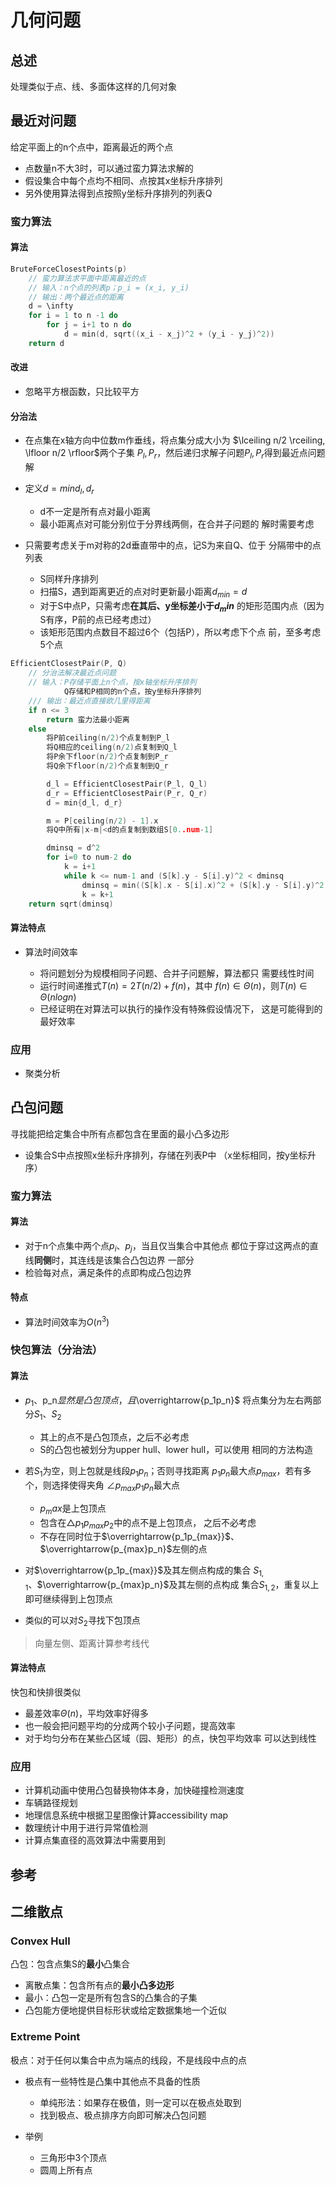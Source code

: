 #	几何问题

##	总述

处理类似于点、线、多面体这样的几何对象

##	最近对问题

给定平面上的n个点中，距离最近的两个点

-	点数量n不大3时，可以通过蛮力算法求解的
-	假设集合中每个点均不相同、点按其x坐标升序排列
-	另外使用算法得到点按照y坐标升序排列的列表Q

###	蛮力算法

####	算法

```c
BruteForceClosestPoints(p)
	// 蛮力算法求平面中距离最近的点
	// 输入：n个点的列表p；p_i = (x_i, y_i)
	// 输出：两个最近点的距离
	d = \infty
	for i = 1 to n -1 do
		for j = i+1 to n do
			d = min(d, sqrt((x_i - x_j)^2 + (y_i - y_j)^2))
	return d
```

####	改进

-	忽略平方根函数，只比较平方

####	分治法

-	在点集在x轴方向中位数m作垂线，将点集分成大小为
	$\lceiling n/2 \rceiling, \lfloor n/2 \rfloor$两个子集
	$P_l, P_r$，然后递归求解子问题$P_l, P_r$得到最近点问题解

-	定义$d=min{d_l, d_r}$
	-	d不一定是所有点对最小距离
	-	最小距离点对可能分别位于分界线两侧，在合并子问题的
		解时需要考虑

-	只需要考虑关于m对称的2d垂直带中的点，记S为来自Q、位于
	分隔带中的点列表

	-	S同样升序排列
	-	扫描S，遇到距离更近的点对时更新最小距离$d_{min}=d$
	-	对于S中点P，只需考虑**在其后、y坐标差小于$d_min$**
		的矩形范围内点（因为S有序，P前的点已经考虑过）
	-	该矩形范围内点数目不超过6个（包括P），所以考虑下个点
		前，至多考虑5个点

```c
EfficientClosestPair(P, Q)
	// 分治法解决最近点问题
	// 输入：P存储平面上n个点，按x轴坐标升序排列
			Q存储和P相同的n个点，按y坐标升序排列
	/// 输出：最近点直接欧几里得距离
	if n <= 3
		return 蛮力法最小距离
	else
		将P前ceiling(n/2)个点复制到P_l
		将Q相应的ceiling(n/2)点复制到Q_l
		将P余下floor(n/2)个点复制到P_r
		将Q余下floor(n/2)个点复制到Q_r

		d_l = EfficientClosestPair(P_l, Q_l)
		d_r = EfficientClosestPair(P_r, Q_r)
		d = min{d_l, d_r}

		m = P[ceiling(n/2) - 1].x
		将Q中所有|x-m|<d的点复制到数组S[0..num-1]

		dminsq = d^2
		for i=0 to num-2 do
			k = i+1
			while k <= num-1 and (S[k].y - S[i].y)^2 < dminsq
				dminsq = min((S[k].x - S[i].x)^2 + (S[k].y - S[i].y)^2, dminsq)
				k = k+1
	return sqrt(dminsq)
```

####	算法特点

-	算法时间效率

	-	将问题划分为规模相同子问题、合并子问题解，算法都只
		需要线性时间
	-	运行时间递推式$T(n) = 2T(n/2) + f(n)$，其中
		$f(n) \in \Theta(n)$，则$T(n) \in \Theta(nlogn)$
	-	已经证明在对算法可以执行的操作没有特殊假设情况下，
		这是可能得到的最好效率

###	应用

-	聚类分析

##	凸包问题

寻找能把给定集合中所有点都包含在里面的最小凸多边形

-	设集合S中点按照x坐标升序排列，存储在列表P中
	（x坐标相同，按y坐标升序）

###	蛮力算法

####	算法

-	对于n个点集中两个点$p_i$、$p_j$，当且仅当集合中其他点
	都位于穿过这两点的直线**同侧**时，其连线是该集合凸包边界
	一部分
-	检验每对点，满足条件的点即构成凸包边界

####	特点

-	算法时间效率为$O(n^3)$

###	快包算法（分治法）

####	算法

-	$p_1、$p_n$显然是凸包顶点，且$\overrightarrow{p_1p_n}$
	将点集分为左右两部分$S_1$、$S_2$
	-	其上的点不是凸包顶点，之后不必考虑
	-	S的凸包也被划分为upper hull、lower hull，可以使用
		相同的方法构造

-	若$S_1$为空，则上包就是线段$p_1p_n$；否则寻找距离
	$p_1p_n$最大点$p_{max}$，若有多个，则选择使得夹角
	$\angle p_{max}p_1p_n$最大点
	-	$p_max$是上包顶点
	-	包含在$\triangle p_1p_{max}p_2$中的点不是上包顶点，
		之后不必考虑
	-	不存在同时位于$\overrightarrow{p_1p_{max}}$、
		$\overrightarrow{p_{max}p_n}$左侧的点

-	对$\overrightarrow{p_1p_{max}}$及其左侧点构成的集合
	$S_{1,1}$、$\overrightarrow{p_{max}p_n}$及其左侧的点构成
	集合$S_{1,2}$，重复以上即可继续得到上包顶点

-	类似的可以对$S_2$寻找下包顶点

>	向量左侧、距离计算参考线代

####	算法特点

快包和快排很类似

-	最差效率$\Theta(n)$，平均效率好得多
-	也一般会把问题平均的分成两个较小子问题，提高效率
-	对于均匀分布在某些凸区域（园、矩形）的点，快包平均效率
	可以达到线性

###	应用

-	计算机动画中使用凸包替换物体本身，加快碰撞检测速度
-	车辆路径规划
-	地理信息系统中根据卫星图像计算accessibility map
-	数理统计中用于进行异常值检测
-	计算点集直径的高效算法中需要用到

##	参考

##	二维散点

###	Convex Hull

凸包：包含点集S的**最小**凸集合

-	离散点集：包含所有点的**最小凸多边形**
-	最小：凸包一定是所有包含S的凸集合的子集
-	凸包能方便地提供目标形状或给定数据集地一个近似

###	Extreme Point

极点：对于任何以集合中点为端点的线段，不是线段中点的点

-	极点有一些特性是凸集中其他点不具备的性质
	-	单纯形法：如果存在极值，则一定可以在极点处取到
	-	找到极点、极点排序方向即可解决凸包问题

-	举例
	-	三角形中3个顶点
	-	圆周上所有点



